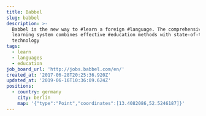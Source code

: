 ```yaml
---
title: Babbel
slug: babbel
description: >-
  Babbel is the new way to #learn a foreign #language. The comprehensive
  learning system combines effective #education methods with state-of-the-art
  technology
tags:
  - learn
  - languages
  - education
job_board_url: 'http://jobs.babbel.com/en/'
created_at: '2017-06-28T20:25:36.920Z'
updated_at: '2019-06-16T10:36:09.624Z'
positions:
  - country: germany
    city: berlin
    map: '{"type":"Point","coordinates":[13.4082086,52.5246187]}'
---
```

